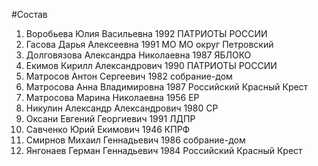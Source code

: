 #Состав
1. Воробьева Юлия Васильевна 1992 ПАТРИОТЫ РОССИИ
2. Гасова Дарья Алексеевна 1991 МО МО округ Петровский
3. Долговязова Александра Николаевна 1987 ЯБЛОКО
4. Екимов Кирилл Александрович 1990 ПАТРИОТЫ РОССИИ
5. Матросов Антон Сергеевич 1982 собрание-дом
6. Матросова Анна Владимировна 1987 Российский Красный Крест
7. Матросова Марина Николаевна 1956 ЕР
8. Никулин Александр Александрович 1980 СР
9. Оксани Евгений Георгиевич 1991 ЛДПР
10. Савченко Юрий Екимович 1946 КПРФ
11. Смирнов Михаил Геннадьевич 1986 собрание-дом
12. Янгонаев Герман Геннадьевич 1984 Российский Красный Крест
